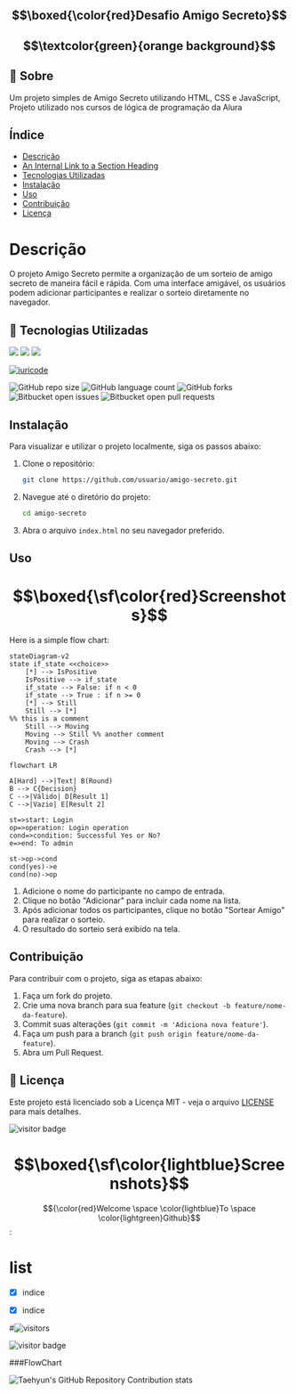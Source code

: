 ## $$\boxed{\color{red}Desafio Amigo Secreto}$$ 

## $$\textcolor{green}{orange background}$$

## 🔖 Sobre

Um projeto simples de Amigo Secreto utilizando HTML, CSS e JavaScript, Projeto utilizado nos cursos de lógica de programação da Alura

## Índice

- [Descrição](/#descrição)
- [An Internal Link to a Section Heading](/guides/content/editing-an-existing-page#modifying-front-matter)
- [Tecnologias Utilizadas](#tecnologias-utilizadas)
- [Instalação](#instalação)
- [Uso](#uso)
- [Contribuição](#contribuição)
- [Licença](#licença)

# Descrição

O projeto Amigo Secreto permite a organização de um sorteio de amigo secreto de maneira fácil e rápida. Com uma interface amigável, os usuários podem adicionar participantes e realizar o sorteio diretamente no navegador.

## 🚀 Tecnologias Utilizadas

<div>
  <img src="https://img.shields.io/badge/HTML-239120?style=for-the-badge&logo=html5&logoColor=white">
  <img src="https://img.shields.io/badge/CSS-239120?&style=for-the-badge&logo=css3&logoColor=white">
  <img src="https://img.shields.io/badge/JavaScript-F7DF1E?style=for-the-badge&logo=javascript&logoColor=black">
</div>

[![iuricode](https://github-readme-stats.vercel.app/api/top-langs/?username=iuricode&hide=html&layout=compact&theme=default)](https://github.com/anuraghazra/github-readme-stats)

![GitHub repo size](https://img.shields.io/github/repo-size/iuricode/README-template?style=for-the-badge)
![GitHub language count](https://img.shields.io/github/languages/count/iuricode/README-template?style=for-the-badge)
![GitHub forks](https://img.shields.io/github/forks/iuricode/README-template?style=for-the-badge)
![Bitbucket open issues](https://img.shields.io/bitbucket/issues/iuricode/README-template?style=for-the-badge)
![Bitbucket open pull requests](https://img.shields.io/bitbucket/pr-raw/iuricode/README-template?style=for-the-badge)

## Instalação

Para visualizar e utilizar o projeto localmente, siga os passos abaixo:

1. Clone o repositório:
    ```bash
    git clone https://github.com/usuario/amigo-secreto.git
    ```

2. Navegue até o diretório do projeto:
    ```bash
    cd amigo-secreto
    ```

3. Abra o arquivo `index.html` no seu navegador preferido.

## Uso

# $$\boxed{\sf\color{red}Screenshots}$$

Here is a simple flow chart:

```mermaid
stateDiagram-v2
state if_state <<choice>>
    [*] --> IsPositive
    IsPositive --> if_state
    if_state --> False: if n < 0
    if_state --> True : if n >= 0
    [*] --> Still
    Still --> [*]
%% this is a comment
    Still --> Moving
    Moving --> Still %% another comment
    Moving --> Crash
    Crash --> [*]
```
```mermaid
flowchart LR

A[Hard] -->|Text| B(Round)
B --> C{Decision}
C -->|Válido| D[Result 1]
C -->|Vazio| E[Result 2]
```


```flow
st=>start: Login
op=>operation: Login operation
cond=>condition: Successful Yes or No?
e=>end: To admin

st->op->cond
cond(yes)->e
cond(no)->op
```
1. Adicione o nome do participante no campo de entrada.
2. Clique no botão "Adicionar" para incluir cada nome na lista.
3. Após adicionar todos os participantes, clique no botão "Sortear Amigo" para realizar o sorteio.
4. O resultado do sorteio será exibido na tela.

## Contribuição

Para contribuir com o projeto, siga as etapas abaixo:

1. Faça um fork do projeto.
2. Crie uma nova branch para sua feature (`git checkout -b feature/nome-da-feature`).
3. Commit suas alterações (`git commit -m 'Adiciona nova feature'`).
4. Faça um push para a branch (`git push origin feature/nome-da-feature`).
5. Abra um Pull Request.

## 📝 Licença

Este projeto está licenciado sob a Licença MIT - veja o arquivo [LICENSE](LICENSE) para mais detalhes.

![visitor badge](https://visitor-badge.glitch.me/badge?page_id=arycomputer.visitor-badge&left_color=red&right_color=green&left_text=Hello%20Visitors)



# $$\boxed{\sf\color{lightblue}Screenshots}$$
$${\color{red}Welcome \space \color{lightblue}To \space \color{lightgreen}Github}$$ :

# list
- [x] indice
- [x] indice 


#![visitors](https://visitor-badge.glitch.me/badge?page_id=arycomputer.challenge_Amigo_Secreto&left_color=green&right_color=red)

<img src="https://visitor-badge.glitch.me/badge?page_id=arycomputer.challenge_Amigo_Secreto" alt="visitor badge"/>

###FlowChart


![Taehyun's GitHub Repository Contribution stats](https://github-contributor-stats.vercel.app/api?username=arycomputer&hide=B,B%2B&hide_contributor_rank=false&limit=5&order_by=contributions)
